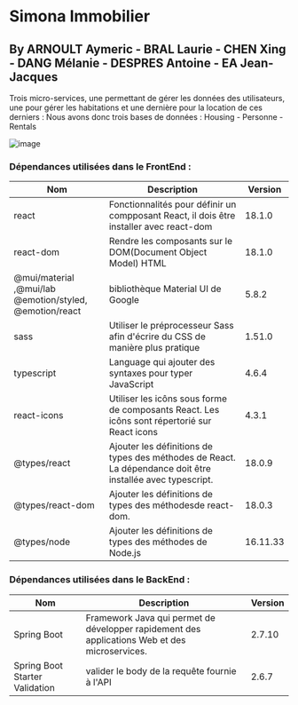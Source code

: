 # Simona Immobilier

## By ARNOULT Aymeric - BRAL Laurie - CHEN Xing - DANG Mélanie - DESPRES Antoine - EA Jean-Jacques

Trois micro-services, une permettant de gérer les données des utilisateurs, une pour gérer les habitations et une dernière pour la location de ces derniers :
Nous avons donc trois bases de données : Housing - Personne - Rentals

![image](https://user-images.githubusercontent.com/93189167/227244975-ea603e87-b5bc-4abe-97ee-c4c604e52405.png)

### Dépendances utilisées dans le FrontEnd :

| Nom                                                        | Description                                                                                                   | Version  |
| ---------------------------------------------------------- | ------------------------------------------------------------------------------------------------------------- | -------- |
| react                                                      | Fonctionnalités pour définir un compposant React, il dois être installer avec react-dom                       | 18.1.0   |
| react-dom                                                  | Rendre les composants sur le DOM(Document Object Model) HTML                                                  | 18.1.0   |
| @mui/material ,@mui/lab<br>@emotion/styled, @emotion/react | bibliothèque Material UI de Google                                                                            | 5.8.2    |
| sass                                                       | Utiliser le préprocesseur Sass afin d'écrire du CSS de manière plus pratique                                  | 1.51.0   |
| typescript                                                 | Language qui ajouter des syntaxes pour typer JavaScript                                                       | 4.6.4    |
| react-icons                                                | Utiliser les icôns sous forme de composants React. Les icôns sont répertorié sur React icons                  | 4.3.1    |
| @types/react                                               | Ajouter les définitions de types des méthodes de React.<br>La dépendance doit être installée avec typescript. | 18.0.9   |
| @types/react-dom                                           | Ajouter les définitions de types des méthodesde react-dom.                                                    | 18.0.3   |
| @types/node                                                | Ajouter les définitions de types des méthodes de Node.js                                                      | 16.11.33 |

### Dépendances utilisées dans le BackEnd :

| Nom                            | Description                                                                                   | Version |
| ------------------------------ | --------------------------------------------------------------------------------------------- | ------- |
| Spring Boot                    | Framework Java qui permet de développer rapidement des applications Web et des microservices. | 2.7.10  |
| Spring Boot Starter Validation | valider le body de la requête fournie à l'API                                                 | 2.6.7   |
